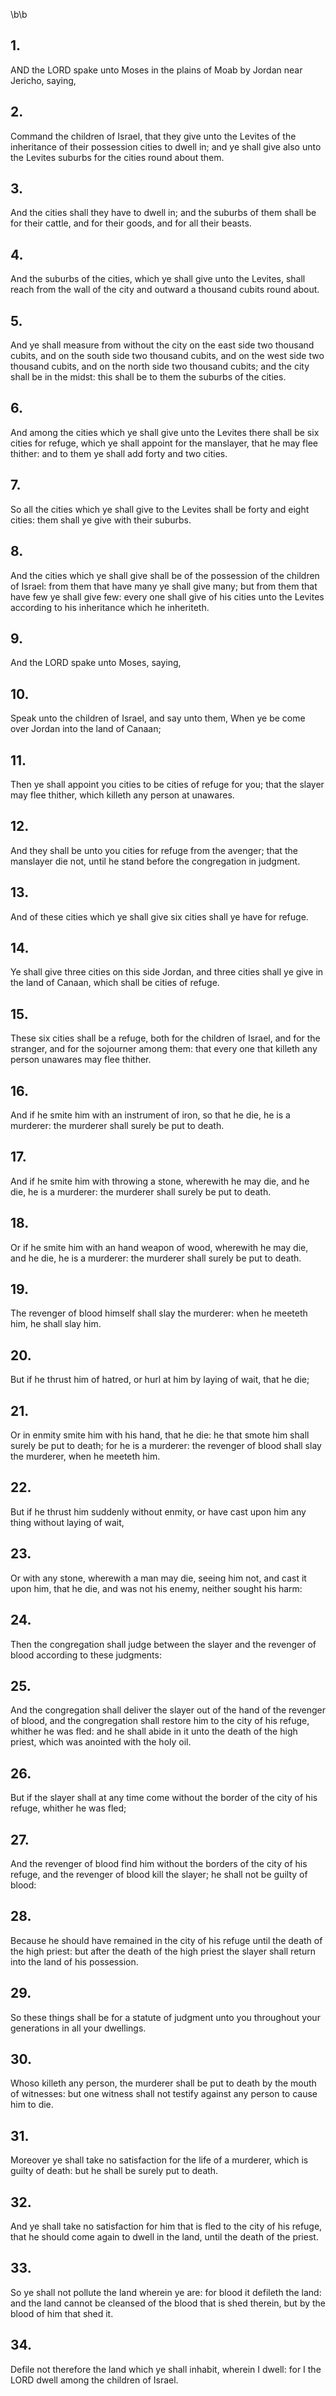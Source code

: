 \b\b
## 1.
AND the LORD spake unto Moses in the plains of Moab by Jordan near Jericho, saying,
## 2.
Command the children of Israel, that they give unto the Levites of the inheritance of their possession cities to dwell in; and ye shall give also unto the Levites suburbs for the cities round about them.
## 3.
And the cities shall they have to dwell in; and the suburbs of them shall be for their cattle, and for their goods, and for all their beasts.
## 4.
And the suburbs of the cities, which ye shall give unto the Levites, shall reach from the wall of the city and outward a thousand cubits round about.
## 5.
And ye shall measure from without the city on the east side two thousand cubits, and on the south side two thousand cubits, and on the west side two thousand cubits, and on the north side two thousand cubits; and the city shall be in the midst: this shall be to them the suburbs of the cities.
## 6.
And among the cities which ye shall give unto the Levites there shall be six cities for refuge, which ye shall appoint for the manslayer, that he may flee thither: and to them ye shall add forty and two cities.
## 7.
So all the cities which ye shall give to the Levites shall be forty and eight cities: them shall ye give with their suburbs.
## 8.
And the cities which ye shall give shall be of the possession of the children of Israel: from them that have many ye shall give many; but from them that have few ye shall give few: every one shall give of his cities unto the Levites according to his inheritance which he inheriteth.
## 9.
And the LORD spake unto Moses, saying,
## 10.
Speak unto the children of Israel, and say unto them, When ye be come over Jordan into the land of Canaan;
## 11.
Then ye shall appoint you cities to be cities of refuge for you; that the slayer may flee thither, which killeth any person at unawares.
## 12.
And they shall be unto you cities for refuge from the avenger; that the manslayer die not, until he stand before the congregation in judgment.
## 13.
And of these cities which ye shall give six cities shall ye have for refuge.
## 14.
Ye shall give three cities on this side Jordan, and three cities shall ye give in the land of Canaan, which shall be cities of refuge.
## 15.
These six cities shall be a refuge, both for the children of Israel, and for the stranger, and for the sojourner among them: that every one that killeth any person unawares may flee thither.
## 16.
And if he smite him with an instrument of iron, so that he die, he is a murderer: the murderer shall surely be put to death.
## 17.
And if he smite him with throwing a stone, wherewith he may die, and he die, he is a murderer: the murderer shall surely be put to death.
## 18.
Or if he smite him with an hand weapon of wood, wherewith he may die, and he die, he is a murderer: the murderer shall surely be put to death.
## 19.
The revenger of blood himself shall slay the murderer: when he meeteth him, he shall slay him.
## 20.
But if he thrust him of hatred, or hurl at him by laying of wait, that he die;
## 21.
Or in enmity smite him with his hand, that he die: he that smote him shall surely be put to death; for he is a murderer: the revenger of blood shall slay the murderer, when he meeteth him.
## 22.
But if he thrust him suddenly without enmity, or have cast upon him any thing without laying of wait,
## 23.
Or with any stone, wherewith a man may die, seeing him not, and cast it upon him, that he die, and was not his enemy, neither sought his harm:
## 24.
Then the congregation shall judge between the slayer and the revenger of blood according to these judgments:
## 25.
And the congregation shall deliver the slayer out of the hand of the revenger of blood, and the congregation shall restore him to the city of his refuge, whither he was fled: and he shall abide in it unto the death of the high priest, which was anointed with the holy oil.
## 26.
But if the slayer shall at any time come without the border of the city of his refuge, whither he was fled;
## 27.
And the revenger of blood find him without the borders of the city of his refuge, and the revenger of blood kill the slayer; he shall not be guilty of blood:
## 28.
Because he should have remained in the city of his refuge until the death of the high priest: but after the death of the high priest the slayer shall return into the land of his possession.
## 29.
So these things shall be for a statute of judgment unto you throughout your generations in all your dwellings.
## 30.
Whoso killeth any person, the murderer shall be put to death by the mouth of witnesses: but one witness shall not testify against any person to cause him to die.
## 31.
Moreover ye shall take no satisfaction for the life of a murderer, which is guilty of death: but he shall be surely put to death.
## 32.
And ye shall take no satisfaction for him that is fled to the city of his refuge, that he should come again to dwell in the land, until the death of the priest.
## 33.
So ye shall not pollute the land wherein ye are: for blood it defileth the land: and the land cannot be cleansed of the blood that is shed therein, but by the blood of him that shed it.
## 34.
Defile not therefore the land which ye shall inhabit, wherein I dwell: for I the LORD dwell among the children of Israel.
